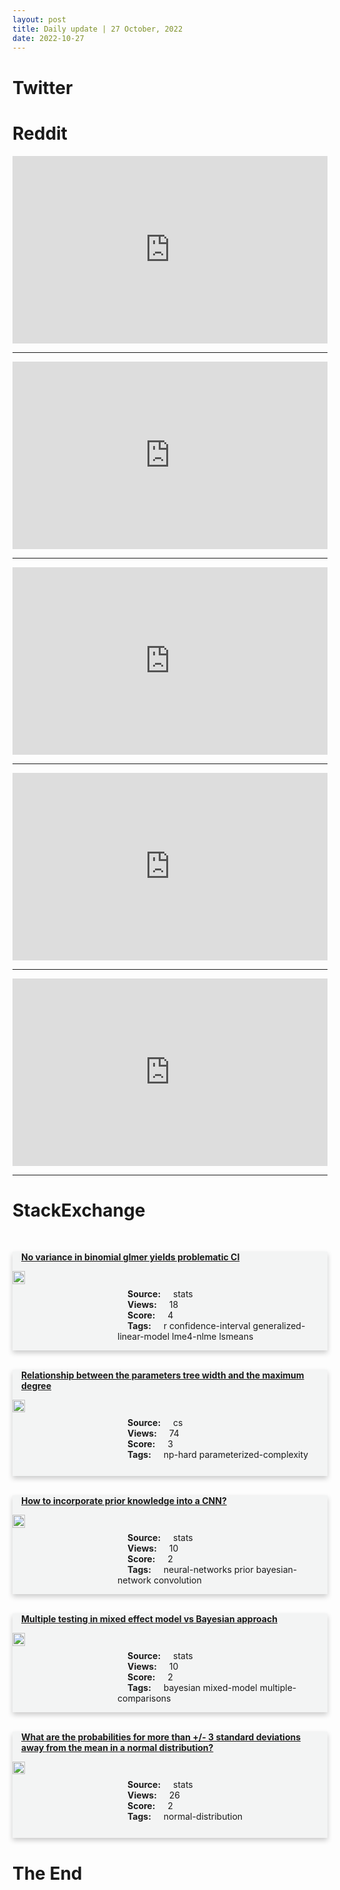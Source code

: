 ```yaml
---
layout: post
title: Daily update | 27 October, 2022
date: 2022-10-27
---
```


<script async src="https://platform.twitter.com/widgets.js" charset="utf-8"></script>


<script src='https://storage.ko-fi.com/cdn/scripts/overlay-widget.js'></script>
<script>
  kofiWidgetOverlay.draw('themldojo', {
    'type': 'floating-chat',
    'floating-chat.donateButton.text': 'Support me',
    'floating-chat.donateButton.background-color': '#f45d22',
    'floating-chat.donateButton.text-color': '#fff'
  });
</script>

# Twitter 

<blockquote class="twitter-tweet"><a href="https://twitter.com/balajis/status/1585229066256670722"></a></blockquote>

<blockquote class="twitter-tweet"><a href="https://twitter.com/rasbt/status/1585372197522010112"></a></blockquote>

<blockquote class="twitter-tweet"><a href="https://twitter.com/FameInfinity_/status/1585152499052609536"></a></blockquote>

<blockquote class="twitter-tweet"><a href="https://twitter.com/ChristophMolnar/status/1585189447309688836"></a></blockquote>

<blockquote class="twitter-tweet"><a href="https://twitter.com/ValaAfshar/status/1585303776478384130"></a></blockquote>

<blockquote class="twitter-tweet"><a href="https://twitter.com/DeepMind/status/1585295948242042880"></a></blockquote>

<blockquote class="twitter-tweet"><a href="https://twitter.com/MetaAI/status/1585339076168646656"></a></blockquote>

<blockquote class="twitter-tweet"><a href="https://twitter.com/ylecun/status/1585252865073098755"></a></blockquote>

<blockquote class="twitter-tweet"><a href="https://twitter.com/GoogleAI/status/1585321821821317120"></a></blockquote>

<blockquote class="twitter-tweet"><a href="https://twitter.com/ylecun/status/1585242838727823360"></a></blockquote>

# Reddit 

<iframe id="reddit-embed" src="https://www.redditmedia.com/r/MachineLearning/comments/ydqmjp/p_up_to_12x_faster_gpu_inference_on_bert_t5_and?ref_source=embed&amp;ref=share&amp;embed=true" sandbox="allow-scripts allow-same-origin allow-popups" style="border: none;" height="300" width="100%" scrolling="yes"></iframe>
<hr style="width:100%;text-align:left;margin-left:0">
<iframe id="reddit-embed" src="https://www.redditmedia.com/r/MachineLearning/comments/ydyzlk/dcheating_in_aaai_2023_rebuttal?ref_source=embed&amp;ref=share&amp;embed=true" sandbox="allow-scripts allow-same-origin allow-popups" style="border: none;" height="300" width="100%" scrolling="yes"></iframe>
<hr style="width:100%;text-align:left;margin-left:0">
<iframe id="reddit-embed" src="https://www.redditmedia.com/r/datascience/comments/ydtxca/bad_vibes_from_hiring_manager?ref_source=embed&amp;ref=share&amp;embed=true" sandbox="allow-scripts allow-same-origin allow-popups" style="border: none;" height="300" width="100%" scrolling="yes"></iframe>
<hr style="width:100%;text-align:left;margin-left:0">
<iframe id="reddit-embed" src="https://www.redditmedia.com/r/dataengineering/comments/ye10az/name_that_title_ill_go_first_analytics_project?ref_source=embed&amp;ref=share&amp;embed=true" sandbox="allow-scripts allow-same-origin allow-popups" style="border: none;" height="300" width="100%" scrolling="yes"></iframe>
<hr style="width:100%;text-align:left;margin-left:0">
<iframe id="reddit-embed" src="https://www.redditmedia.com/r/datascience/comments/ye8626/data_science_book_club?ref_source=embed&amp;ref=share&amp;embed=true" sandbox="allow-scripts allow-same-origin allow-popups" style="border: none;" height="300" width="100%" scrolling="yes"></iframe>
<hr style="width:100%;text-align:left;margin-left:0">

<style>
.card {
box-shadow: 0 4px 8px 0 rgba(0,0,0,0.2);
transition: 0.3s;
width: 100%;
background-color: #F3F4F4;
}
p{
    margin-left:  3em;
    padding-top: 1em;
}
.part2{
    display: grid;
    grid-template-columns: 1fr 3fr;
}
h4{
    margin: 1em;
}

.card:hover {
box-shadow: 0 8px 16px 0 rgba(0,0,0,0.2);
}
b {
padding: 2px 16px;
}
</style>
  
# StackExchange 


  <br>
  <div class="card">
  <h4><a href='https://stats.stackexchange.com/questions/593571/no-variance-in-binomial-glmer-yields-problematic-ci'>No variance in binomial glmer yields problematic CI</a></h4> 
  <div class="part2">
      <img src="https://cdn.sstatic.net/Sites/stats/Img/apple-touch-icon@2.png?v=344f57aa10cc" alt="Img missing!" style="width:40%">
      <p><b>Source:</b> stats<br><b>Views:</b> 18<br><b>Score:</b> 4<br><b>Tags:</b> <span class="badge badge-dark">r</span> <span class="badge badge-dark">confidence-interval</span> <span class="badge badge-dark">generalized-linear-model</span> <span class="badge badge-dark">lme4-nlme</span> <span class="badge badge-dark">lsmeans</span></p> 
  </div>
  </div>
      
  <br>
  <div class="card">
  <h4><a href='https://cs.stackexchange.com/questions/154953/relationship-between-the-parameters-tree-width-and-the-maximum-degree'>Relationship between the parameters tree width and the maximum degree</a></h4> 
  <div class="part2">
      <img src="https://cdn.sstatic.net/Sites/cs/Img/apple-touch-icon@2.png?v=324a3e0c2b03" alt="Img missing!" style="width:40%">
      <p><b>Source:</b> cs<br><b>Views:</b> 74<br><b>Score:</b> 3<br><b>Tags:</b> <span class="badge badge-dark">np-hard</span> <span class="badge badge-dark">parameterized-complexity</span></p> 
  </div>
  </div>
      
  <br>
  <div class="card">
  <h4><a href='https://stats.stackexchange.com/questions/593668/how-to-incorporate-prior-knowledge-into-a-cnn'>How to incorporate prior knowledge into a CNN?</a></h4> 
  <div class="part2">
      <img src="https://cdn.sstatic.net/Sites/stats/Img/apple-touch-icon@2.png?v=344f57aa10cc" alt="Img missing!" style="width:40%">
      <p><b>Source:</b> stats<br><b>Views:</b> 10<br><b>Score:</b> 2<br><b>Tags:</b> <span class="badge badge-dark">neural-networks</span> <span class="badge badge-dark">prior</span> <span class="badge badge-dark">bayesian-network</span> <span class="badge badge-dark">convolution</span></p> 
  </div>
  </div>
      
  <br>
  <div class="card">
  <h4><a href='https://stats.stackexchange.com/questions/593653/multiple-testing-in-mixed-effect-model-vs-bayesian-approach'>Multiple testing in mixed effect model vs Bayesian approach</a></h4> 
  <div class="part2">
      <img src="https://cdn.sstatic.net/Sites/stats/Img/apple-touch-icon@2.png?v=344f57aa10cc" alt="Img missing!" style="width:40%">
      <p><b>Source:</b> stats<br><b>Views:</b> 10<br><b>Score:</b> 2<br><b>Tags:</b> <span class="badge badge-dark">bayesian</span> <span class="badge badge-dark">mixed-model</span> <span class="badge badge-dark">multiple-comparisons</span></p> 
  </div>
  </div>
      
  <br>
  <div class="card">
  <h4><a href='https://stats.stackexchange.com/questions/593635/what-are-the-probabilities-for-more-than-3-standard-deviations-away-from-the'>What are the probabilities for more than +/- 3 standard deviations away from the mean in a normal distribution?</a></h4> 
  <div class="part2">
      <img src="https://cdn.sstatic.net/Sites/stats/Img/apple-touch-icon@2.png?v=344f57aa10cc" alt="Img missing!" style="width:40%">
      <p><b>Source:</b> stats<br><b>Views:</b> 26<br><b>Score:</b> 2<br><b>Tags:</b> <span class="badge badge-dark">normal-distribution</span></p> 
  </div>
  </div>
      
# The End